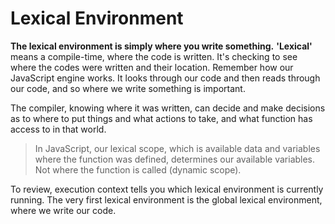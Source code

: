 # Lexical Environment

**The lexical environment is simply where you write something.** **'Lexical'** means a compile-time, where the code is written. It's checking to see where the codes were written and their location. Remember how our JavaScript engine works. It looks through our code and then reads through our code, and so where we write something is important.

The compiler, knowing where it was written, can decide and make decisions as to where to put things and what actions to take, and what function has access to in that world.

> In JavaScript, our lexical scope, which is available data and variables where the function was defined, determines our available variables. Not where the function is called (dynamic scope).

To review, execution context tells you which lexical environment is currently running. The very first lexical environment is the global lexical environment, where we write our code.
